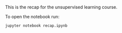 This is the recap for the unsupervised learning course.

To open the notebook run:
```bash
jupyter notebook recap.ipynb
```